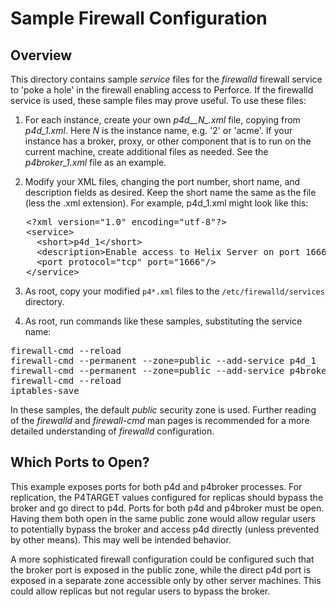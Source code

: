Sample Firewall Configuration
==

Overview
--

This directory contains sample _service_ files for the _firewalld_ firewall service to 'poke a hole' in the firewall enabling access to Perforce. If the firewalld service is used, these sample files may prove useful. To use these files:

1. For each instance, create your own *p4d__N_.xml* file, copying from *p4d_1.xml*.  Here _N_ is the instance name, e.g. '2' or 'acme'.
If your instance has a broker, proxy, or other component that is to run on the current machine, create additional files as needed.  See the *p4broker_1.xml* file as an example.

2. Modify your XML files, changing the port number, short name, and description fields as desired.  Keep the short name the same as the file (less the .xml extension).  For example, p4d_1.xml might look like this:
<PRE>
   &lt;?xml version="1.0" encoding="utf-8"?&gt;
   &lt;service&gt;
     &lt;short&gt;p4d_1&lt;/short&gt;
     &lt;description&gt;Enable access to Helix Server on port 1666.&lt;/description&gt;
     &lt;port protocol="tcp" port="1666"/&gt;
   &lt;/service&gt;
</PRE>

3. As root, copy your modified <CODE>p4*.xml</CODE> files to the <CODE>/etc/firewalld/services</CODE> directory.

4. As root, run commands like these samples, substituting the service name:

<PRE>
firewall-cmd --reload
firewall-cmd --permanent --zone=public --add-service p4d_1
firewall-cmd --permanent --zone=public --add-service p4broker_1
firewall-cmd --reload
iptables-save
</PRE>

In these samples, the default _public_ security zone is used.  Further reading of the *firewalld* and *firewall-cmd* man pages is recommended for a more detailed understanding of *firewalld* configuration.

Which Ports to Open?
--

This example exposes ports for both p4d and p4broker processes.  For replication, the P4TARGET values configured for replicas should bypass the broker  and go direct to p4d.  Ports for both p4d and p4broker must be open.  Having them both open in the same public zone would allow regular users to potentially bypass the broker and access p4d directly (unless prevented by other means).  This may well be intended behavior.

A more sophisticated firewall configuration could be configured such that the broker port is exposed in the public zone, while the direct p4d port is exposed in a separate zone accessible only by other server machines.  This could allow replicas but not regular users to bypass the broker.
